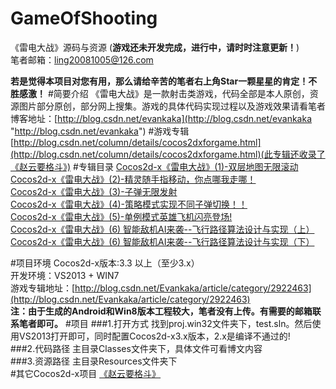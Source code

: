 # GameOfShooting
《雷电大战》源码与资源 (**游戏还未开发完成，进行中，请时时注意更新！**)   
笔者邮箱：ling20081005@126.com
 
**若是觉得本项目对您有用，那么请给辛苦的笔者右上角Star一颗星星的肯定！不胜感激！**
#简要介绍
《雷电大战》是一款射击类游戏，代码全部是本人原创，资源图片部分原创，部分网上搜集。游戏的具体代码实现过程以及游戏效果请看笔者博客地址：[http://blog.csdn.net/evankaka](http://blog.csdn.net/evankaka "http://blog.csdn.net/evankaka")
#游戏专辑
[http://blog.csdn.net/column/details/cocos2dxforgame.html](http://blog.csdn.net/column/details/cocos2dxforgame.html)(此专辑还收录了《赵云要格斗》)
#专辑目录
[Cocos2d-x《雷电大战》(1)-双层地图无限滚动](http://blog.csdn.net/evankaka/article/details/43972397)  
[Cocos2d-x《雷电大战》(2)-精灵随手指移动，你点哪我走哪！](http://blog.csdn.net/evankaka/article/details/44135555)  
[Cocos2d-x《雷电大战》(3)-子弹无限发射](http://blog.csdn.net/evankaka/article/details/44277733)   
[Cocos2d-x《雷电大战》(4)-策略模式实现不同子弹切换！！](http://blog.csdn.net/evankaka/article/details/44783337)  
[Cocos2d-x《雷电大战》(5)-单例模式英雄飞机闪亮登场!](http://blog.csdn.net/evankaka/article/details/44900973)   
[Cocos2d-x《雷电大战》(6) 智能敌机AI来袭--飞行路径算法设计与实现（上）](http://blog.csdn.net/evankaka/article/details/45103333)   
[Cocos2d-x《雷电大战》(6) 智能敌机AI来袭--飞行路径算法设计与实现（下）](http://blog.csdn.net/evankaka/article/details/45419357)   

#项目环境
Cocos2d-x版本:3.3 以上（至少3.x）   
开发环境：VS2013 + WIN7    
游戏专辑地址：[http://blog.csdn.net/Evankaka/article/category/2922463](http://blog.csdn.net/Evankaka/article/category/2922463)  
**注：由于生成的Android和Win8版本工程较大，笔者没有上传。有需要的邮箱联系笔者即可。**
#项目
###1.打开方式
找到proj.win32文件夹下，test.sln。然后使用VS2013打开即可，同时配置Cocos2d-x3.x版本，2.x是编译不通过的!    
###2.代码路径
主目录Classes文件夹下，具体文件可看博文内容   
###3.资源路径
主目录Resources文件夹下  
#其它Cocos2d-x项目
[《赵云要格斗》](https://github.com/appleappleapple/GameOfFighting)

